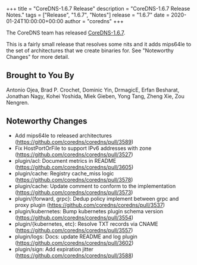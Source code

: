 +++
title = "CoreDNS-1.6.7 Release"
description = "CoreDNS-1.6.7 Release Notes."
tags = ["Release", "1.6.7", "Notes"]
release = "1.6.7"
date = 2020-01-24T10:00:00+00:00
author = "coredns"
+++

The CoreDNS team has released
[CoreDNS-1.6.7](https://github.com/coredns/coredns/releases/tag/v1.6.7).

This is a fairly small release that resolves some nits and it adds mips64le to the set of
architectures that we create binaries for. See "Noteworthy Changes" for more detail.

## Brought to You By

Antonio Ojea,
Brad P. Crochet,
Dominic Yin,
DrmagicE,
Erfan Besharat,
Jonathan Nagy,
Kohei Yoshida,
Miek Gieben,
Yong Tang,
Zheng Xie,
Zou Nengren.

## Noteworthy Changes

* Add mips64le to released architectures (https://github.com/coredns/coredns/pull/3589)
* Fix HostPortOrFile to support IPv6 addresses with zone (https://github.com/coredns/coredns/pull/3527)
* plugin/acl: Document metrics in README (https://github.com/coredns/coredns/pull/3605)
* plugin/cache: Registry cache_miss logic (https://github.com/coredns/coredns/pull/3578)
* plugin/cache: Update comment to conform to the implementation (https://github.com/coredns/coredns/pull/3573)
* plugin/{forward, grpc}: Dedup policy implement between grpc and proxy plugin (https://github.com/coredns/coredns/pull/3537)
* plugin/kubernetes: Bump kubernetes plugin schema version (https://github.com/coredns/coredns/pull/3554)
* plugin/{kubernetes, etc}: Resolve TXT records via CNAME (https://github.com/coredns/coredns/pull/3557)
* plugin/logs: Docs: update README and log plugin (https://github.com/coredns/coredns/pull/3602)
* plugin/sign: Add expiration jitter (https://github.com/coredns/coredns/pull/3588)
